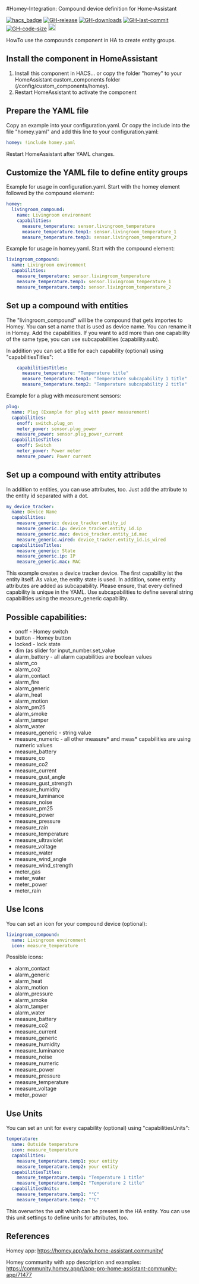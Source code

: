 #Homey-Integration: Compound device definition for Home-Assistant

[![hacs_badge](https://img.shields.io/badge/HACS-Default-orange.svg?style=flat-square)](https://github.com/hacs)
[![GH-release](https://img.shields.io/github/v/release/RonnyWinkler/homeassistant.homey.svg?style=flat-square)](https://github.com/RonnyWinkler/homeassistant.homey/releases)
[![GH-downloads](https://img.shields.io/github/downloads/RonnyWinkler/homeassistant.homey/total?style=flat-square)](https://github.com/RonnyWinkler/homeassistant.homey/releases)
[![GH-last-commit](https://img.shields.io/github/last-commit/RonnyWinkler/homeassistant.homey.svg?style=flat-square)](https://github.com/RonnyWinkler/homeassistant.homey/commits/master)
[![GH-code-size](https://img.shields.io/github/languages/code-size/RonnyWinkler/homeassistant.homey.svg?color=red&style=flat-square)](https://github.com/RonnyWinkler/homeassistant.homey)
<a href="https://paypal.me/winklerronny"><img src="https://www.paypalobjects.com/en_US/i/btn/btn_donate_SM.gif" height="20"></a>

HowTo use the compounds component in HA to create entity groups.

## Install the component in HomeAssistant

1) Install this component in HACS... or copy the folder "homey" to your HomeAssistant custom_components folder (/config/custom_components/homey).
2) Restart HomeAssistant to activate the component


## Prepare the YAML file

Copy an example into your configuration.yaml. Or copy the include into the file "homey.yaml" and add this line to your configuration.yaml:
```yaml
homey: !include homey.yaml
```
Restart HomeAssistant after YAML changes.

## Customize the YAML file to define entity groups

Example for usage in configuration.yaml. Start with the homey element followed by the compound element:
```yaml
homey:
  livingroom_compound:
    name: Livingroom environment
    capabilities:
      measure_temperature: sensor.livingroom_temperature
      measure_temperature.temp1: sensor.livingroom_temperature_1
      measure_temperature.temp3: sensor.livingroom_temperature_2
```

Example for usage in homey.yaml. Start with the compound element:
```yaml
livingroom_compound:
  name: Livingroom environment
  capabilities:
    measure_temperature: sensor.livingroom_temperature
    measure_temperature.temp1: sensor.livingroom_temperature_1
    measure_temperature.temp3: sensor.livingroom_temperature_2
```

## Set up a compound with entities

The "livingroom_compound" will be the compound that gets importes to Homey.
You can set a name that is used as device name. You can rename it in Homey.
Add the capabilities. If you want to add more than one capability of the same type, you can use subcapabilities (capability.sub).

In addition you can set a title for each capability (optional) using "capabilitiesTitles":
```yaml
    capabilitiesTitles:
      measure_temperature: "Temperature title"
      measure_temperature.temp1: "Temperature subcapability 1 title"
      measure_temperature.temp2: "Temperature subcapability 2 title"
```

Example for a plug with measurement sensors:
```yaml
plug:
  name: Plug (Example for plug with power measurement)
  capabilities:
    onoff: switch.plug_on
    meter_power: sensor.plug_power
    measure_power: sensor.plug_power_current
  capabilitiesTitles:
    onoff: Switch
    meter_power: Power meter
    measure_power: Power current
```

## Set up a compound with entity attributes

In addition to entities, you can use attributes, too. 
Just add the attribute to the entity id separated with a dot.
```yaml
my_device_tracker:
  name: Device Name
  capabilities:
    measure_generic: device_tracker.entity_id
    measure_generic.ip: device_tracker.entity_id.ip
    measure_generic.mac: device_tracker.entity_id.mac
    measure_generic.wired: device_tracker.entity_id.is_wired
  capabilitiesTitles:
    measure_generic: State
    measure_generic.ip: IP
    measure_generic.mac: MAC
```

This example creates a device tracker device. The first capability ist the entity itself. As value, the entity state is used.
In addition, some entity attributes are added as subcapability. Please ensure, that every defined capability is unique in the YAML. Use subcapabilities to define several string capabilities using the measure_generic capability.


## Possible capabilities:

- onoff - Homey switch
- button - Homey button
- locked - lock state
- dim (as slider for input_number.set_value
- alarm_battery - all alarm capabilities are boolean values
- alarm_co
- alarm_co2
- alarm_contact
- alarm_fire
- alarm_generic
- alarm_heat
- alarm_motion
- alarm_pm25
- alarm_smoke
- alarm_tamper
- alarm_water
- measure_generic - string value
- measure_numeric - all other measure* and meas* capabilities are using numeric values
- measure_battery
- measure_co
- measure_co2
- measure_current
- measure_gust_angle
- measure_gust_strength
- measure_humidity
- measure_luminance
- measure_noise
- measure_pm25
- measure_power
- measure_pressure
- measure_rain
- measure_temperature
- measure_ultraviolet
- measure_voltage
- measure_water
- measure_wind_angle
- measure_wind_strength
- meter_gas
- meter_water
- meter_power
- meter_rain

## Use Icons

You can set an icon for your compound device  (optional):
```yaml
livingroom_compound:
  name: Livingroom environment
  icon: measure_temperature
```

Possible icons:
- alarm_contact
- alarm_generic
- alarm_heat
- alarm_motion
- alarm_pressure
- alarm_smoke
- alarm_tamper
- alarm_water
- measure_battery
- measure_co2
- measure_current
- measure_generic
- measure_humidity
- measure_luminance
- measure_noise
- measure_numeric
- measure_power
- measure_pressure
- measure_temperature
- measure_voltage
- meter_power

## Use Units

You can set an unit for every capability (optional) using "capabilitiesUnits":
```yaml
temperature:
  name: Outside temperature
  icon: measure_temperature
  capabilities:
    measure_temperature.temp1: your entity
    measure_temperature.temp2: your entity
  capabilitiesTitles:
    measure_temperature.temp1: "Temperature 1 title"
    measure_temperature.temp2: "Temperature 2 title"
  capabilitiesUnits:
    measure_temperature.temp1: "°C"
    measure_temperature.temp2: "°C"
```

This overwrites the unit which can be present in the HA entity.
You can use this unit settings to define units for attributes, too.

## References

Homey app:
https://homey.app/a/io.home-assistant.community/

Homey community with app description and examples:
https://community.homey.app/t/app-pro-home-assistant-community-app/71477